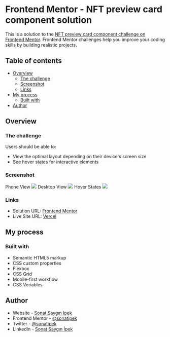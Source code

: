 # Frontend Mentor - NFT preview card component solution

This is a solution to the [NFT preview card component challenge on Frontend Mentor](https://www.frontendmentor.io/challenges/nft-preview-card-component-SbdUL_w0U). Frontend Mentor challenges help you improve your coding skills by building realistic projects. 

## Table of contents

- [Overview](#overview)
  - [The challenge](#the-challenge)
  - [Screenshot](#screenshot)
  - [Links](#links)
- [My process](#my-process)
  - [Built with](#built-with)
- [Author](#author)


## Overview

### The challenge

Users should be able to:

- View the optimal layout depending on their device's screen size
- See hover states for interactive elements

### Screenshot

Phone View
![](./phone.jpg)
Desktop View
![](./desktop.jpg)
Hover States
![](./active.jpg)

### Links

- Solution URL: [Frontend Mentor](https://www.frontendmentor.io/solutions/nft-preview-card-component-using-css-grid-and-css-flexbox-TdouBkE13e)
- Live Site URL: [Vercel](https://nft-card-component-drab-one.vercel.app/)

## My process

### Built with

- Semantic HTML5 markup
- CSS custom properties
- Flexbox
- CSS Grid
- Mobile-first workflow
- CSS Veriables

## Author

- Website - [Sonat Saygın Ipek](https://sonatipek.com)
- Frontend Mentor - [@sonatipek](https://www.frontendmentor.io/profile/sonatipek)
- Twitter - [@sonatipek](https://www.twitter.com/sonatipek)
- LinkedIn - [Sonat Saygın İpek](https://www.linkedin.com/in/sonatipek)
